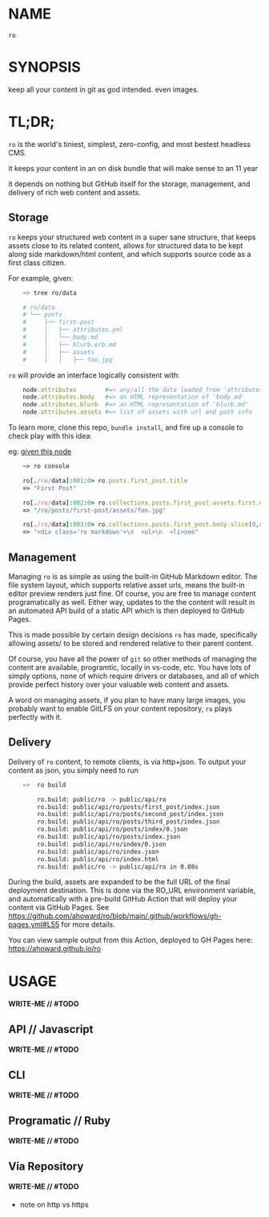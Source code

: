 # NAME

`ro`

# SYNOPSIS

keep all your content in git as god intended.  even images.

# TL;DR;

`ro` is the world's tiniest, simplest, zero-config, and most bestest headless CMS.

it keeps your content in an on disk bundle that will make sense to an 11 year

it depends on nothing but GitHub itself for the storage, management, and
delivery of rich web content and assets.

## Storage

`ro` keeps your structured web content in a super sane structure, that keeps
assets close to its related content, allows for structured data to be kept
along side markdown/html content, and which supports source code as a first
class citizen.

For example, given:

```sh
    ~> tree ro/data

    # ro/data
    # └── posts
    #     ├── first-post
    #     │   ├── attributes.yml
    #     │   └── body.md
    #     │   ├── blurb.erb.md
    #     │   ├── assets
    #     │   │   ├── foo.jpg
```

`ro` will provide an interface logically consistent with:

```ruby
    node.attributes        #=> any/all the data loaded from 'attributes.yml'
    node.attributes.body   #=> an HTML representation of 'body.md' 
    node.attributes.blurb  #=> an HTML representation of 'blurb.md' 
    node.attributes.assets #=> list of assets with url and path info
```

To learn more, clone this repo, `bundle install`, and fire up a console to
check play with this idea:

eg: [given this node](https://github.com/ahoward/ro/tree/main/ro/data/posts/first-post)

```ruby
    ~> ro console

    ro[./ro/data]:001:0> ro.posts.first_post.title
    => "First Post"

    ro[./ro/data]:002:0> ro.collections.posts.first_post.assets.first.url
    => "/ro/posts/first-post/assets/foo.jpg"

    ro[./ro/data]:003:0> ro.collections.posts.first_post.body.slice(0,42)
    => "<div class='ro markdown'>\n  <ul>\n  <li>one"
```


## Management

Managing `ro` is as simple as using the built-in GitHub Markdown editor.  The
file system layout, which supports relative asset urls, means the built-in
editor preview renders just fine.  Of course, you are free to manage content
programatically as well.  Either way, updates to the the content will result
in an automated API build of a static API which is then deployed to GitHub
Pages.

This is made possible by certain design decisions `ro` has made, specifically
allowing assets/ to be stored and rendered relative to their parent content.

Of course, you have all the power of `git` so other methods of managing the
content are available, programtic, locally in vs-code, etc.  You have lots of
simply options, none of which require drivers or databases, and all of which
provide perfect history over your valuable web content and assets.

A word on managing assets, if you plan to have many large images, you probably
want to enable GitLFS on your content repository, `ro` plays perfectly with
it.


## Delivery

Delivery of `ro` content, to remote clients, is via http+json.  To output your
content as json, you simply need to run

```sh
    ~>  ro build

		ro.build: public/ro -> public/api/ro
		ro.build: public/api/ro/posts/first_post/index.json
		ro.build: public/api/ro/posts/second_post/index.json
		ro.build: public/api/ro/posts/third_post/index.json
		ro.build: public/api/ro/posts/index/0.json
		ro.build: public/api/ro/posts/index.json
		ro.build: public/api/ro/index/0.json
		ro.build: public/api/ro/index.json
		ro.build: public/api/ro/index.html
		ro.build: public/ro -> public/api/ro in 0.08s

```

During the build, assets are expanded to be the full URL of the final
deployment destination.  This is done via the RO_URL environment variable, and
automatically with a pre-build GitHub Action that will deploy your content via
GitHub Pages. See
https://github.com/ahoward/ro/blob/main/.github/workflows/gh-pages.yml#L55 for
more details.

You can view sample output from this Action, deployed to GH Pages here: https://ahoward.github.io/ro



# USAGE

#### WRITE-ME // #TODO

## API // Javascript

#### WRITE-ME // #TODO

## CLI

#### WRITE-ME // #TODO

## Programatic // Ruby

#### WRITE-ME // #TODO

## Via Repository

#### WRITE-ME // #TODO

- note on http vs https
